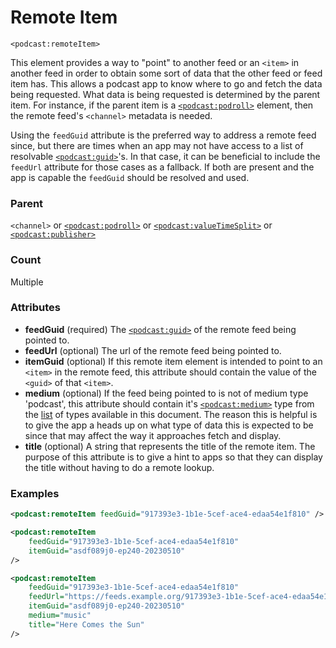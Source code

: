 # Remote Item

`<podcast:remoteItem>`

This element provides a way to "point" to another feed or an `<item>` in another feed in order to obtain some sort of data that the other feed or feed item has. This allows a podcast app to know where to go and fetch the data being requested. What data is being requested is determined by the parent item. For instance, if the parent item is a [`<podcast:podroll>`](podroll.md) element, then the remote feed's `<channel>` metadata is needed.

Using the `feedGuid` attribute is the preferred way to address a remote feed since, but there are times when an app may not have access to a list of resolvable [`<podcast:guid>`](guid.md)'s. In that case, it can be beneficial to include the `feedUrl` attribute for those cases as a fallback. If both are present and the app is capable the `feedGuid` should be resolved and used.

### Parent

`<channel>` or [`<podcast:podroll>`](podroll.md) or [`<podcast:valueTimeSplit>`](value-time-split.md) or [`<podcast:publisher>`](publisher.md)

### Count

Multiple

### Attributes

- **feedGuid** (required) The [`<podcast:guid>`](guid.md) of the remote feed being pointed to.
- **feedUrl** (optional) The url of the remote feed being pointed to.
- **itemGuid** (optional) If this remote item element is intended to point to an `<item>` in the remote feed, this attribute should contain the value of the `<guid>` of that `<item>`.
- **medium** (optional) If the feed being pointed to is not of medium type 'podcast', this attribute should contain it's [`<podcast:medium>`](medium.md) type from the [list](./medium.md#medium) of types available in this document. The reason this is helpful is to give the app a heads up on what type of data this is expected to be since that may affect the way it approaches fetch and display.
- **title** (optional) A string that represents the title of the remote item. The purpose of this attribute is to give a hint to apps so that they can display the title without having to do a remote lookup.

### Examples

```xml
<podcast:remoteItem feedGuid="917393e3-1b1e-5cef-ace4-edaa54e1f810" />
```

```xml
<podcast:remoteItem
    feedGuid="917393e3-1b1e-5cef-ace4-edaa54e1f810"
    itemGuid="asdf089j0-ep240-20230510"
/>
```

```xml
<podcast:remoteItem
    feedGuid="917393e3-1b1e-5cef-ace4-edaa54e1f810"
    feedUrl="https://feeds.example.org/917393e3-1b1e-5cef-ace4-edaa54e1f810/rss.xml"
    itemGuid="asdf089j0-ep240-20230510"
    medium="music"
    title="Here Comes the Sun"
/>
```
